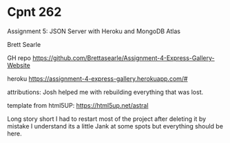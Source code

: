 # Cpnt 262

Assignment 5: JSON Server with Heroku and MongoDB Atlas

Brett Searle

GH repo https://github.com/Brettasearle/Assignment-4-Express-Gallery-Website

heroku https://assignment-4-express-gallery.herokuapp.com/#

attributions: Josh helped me with rebuilding everything that was lost.

template from html5UP: https://html5up.net/astral


Long story short I had to restart most of the project after deleting it by mistake I understand its a little Jank at some spots but everything should be here.
